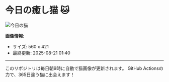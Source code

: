 # 今日の癒し猫 🐱

![今日の猫](https://cdn2.thecatapi.com/images/MTgxOTIwNA.jpg)

**画像情報:**
- サイズ: 560 x 421
- 最終更新: 2025-08-21 01:40

---

このリポジトリは毎日朝9時に自動で猫画像が更新されます。
GitHub Actionsの力で、365日違う猫に出会えます！
